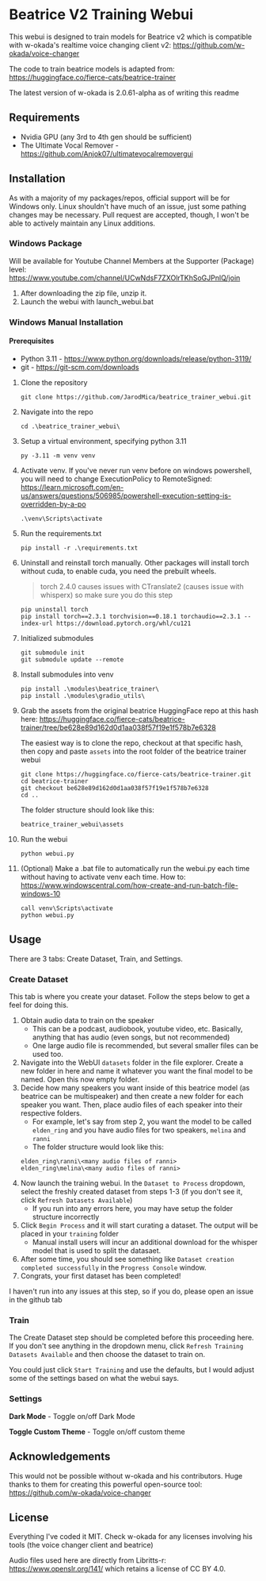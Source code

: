 # Beatrice V2 Training Webui
This webui is designed to train models for Beatrice v2 which is compatible with w-okada's realtime voice changing client v2: https://github.com/w-okada/voice-changer

The code to train beatrice models is adapted from: https://huggingface.co/fierce-cats/beatrice-trainer

The latest version of w-okada is 2.0.61-alpha as of writing this readme

## Requirements
- Nvidia GPU (any 3rd to 4th gen should be sufficient)
- The Ultimate Vocal Remover - https://github.com/Anjok07/ultimatevocalremovergui

## Installation
As with a majority of my packages/repos, official support will be for Windows only.  Linux shouldn't have much of an issue, just some pathing changes may be necessary.  Pull request are accepted, though, I won't be able to actively maintain any Linux additions.

### Windows Package
Will be available for Youtube Channel Members at the Supporter (Package) level: https://www.youtube.com/channel/UCwNdsF7ZXOlrTKhSoGJPnlQ/join

1. After downloading the zip file, unzip it.
2. Launch the webui with launch_webui.bat

### Windows Manual Installation
#### Prerequisites
- Python 3.11 - https://www.python.org/downloads/release/python-3119/
- git - https://git-scm.com/downloads

1. Clone the repository
    ```
    git clone https://github.com/JarodMica/beatrice_trainer_webui.git
    ```
2. Navigate into the repo
    ```
    cd .\beatrice_trainer_webui\
    ```
3. Setup a virtual environment, specifying python 3.11
    ```
    py -3.11 -m venv venv
    ```
4. Activate venv. If you've never run venv before on windows powershell, you will need to change ExecutionPolicy to RemoteSigned: https://learn.microsoft.com/en-us/answers/questions/506985/powershell-execution-setting-is-overridden-by-a-po
    ```
    .\venv\Scripts\activate
    ```
5. Run the requirements.txt
    ```
    pip install -r .\requirements.txt
    ```
6. Uninstall and reinstall torch manually.  Other packages will install torch without cuda, to enable cuda, you need the prebuilt wheels.
    > torch 2.4.0 causes issues with CTranslate2 (causes issue with whisperx) so make sure you do this step

    ```
    pip uninstall torch
    pip install torch==2.3.1 torchvision==0.18.1 torchaudio==2.3.1 --index-url https://download.pytorch.org/whl/cu121
    ```
7. Initialized submodules 
    ```
    git submodule init
    git submodule update --remote
    ```
8. Install submodules into venv
    ```
    pip install .\modules\beatrice_trainer\
    pip install .\modules\gradio_utils\
    ```
9. Grab the assets from the original beatrice HuggingFace repo at this hash here: https://huggingface.co/fierce-cats/beatrice-trainer/tree/be628e89d162d0d1aa038f57f19e1f578b7e6328

    The easiest way is to clone the repo, checkout at that specific hash, then copy and paste ```assets``` into the root folder of the beatrice trainer webui
    ```
    git clone https://huggingface.co/fierce-cats/beatrice-trainer.git
    cd beatrice-trainer
    git checkout be628e89d162d0d1aa038f57f19e1f578b7e6328
    cd ..
    ```

    The folder structure should look like this:
    ```
    beatrice_trainer_webui\assets
    ```
10. Run the webui
    ```
    python webui.py
    ```
11. (Optional) Make a .bat file to automatically run the webui.py each time without having to activate venv each time. How to: https://www.windowscentral.com/how-create-and-run-batch-file-windows-10
    ```
    call venv\Scripts\activate
    python webui.py
    ```

## Usage
There are 3 tabs: Create Dataset, Train, and Settings.

### Create Dataset
This tab is where you create your dataset.  Follow the steps below to get a feel for doing this.

1. Obtain audio data to train on the speaker
    - This can be a podcast, audiobook, youtube video, etc.  Basically, anything that has audio (even songs, but not recommended)
    - One large audio file is recommended, but several smaller files can be used too.
2. Navigate into the WebUI ```datasets``` folder in the file explorer.  Create a new folder in here and name it whatever you want the final model to be named.  Open this now empty folder.
3. Decide how many speakers you want inside of this beatrice model (as beatrice can be multispeaker) and then create a new folder for each speaker you want.  Then, place audio files of each speaker into their respective folders.
    - For example, let's say from step 2, you want the model to be called ```elden_ring``` and you have audio files for two speakers, ```melina``` and ```ranni```
    - The folder structure would look like this:
    ```
    elden_ring\ranni\<many audio files of ranni>
    elden_ring\melina\<many audio files of ranni>
    ```
4. Now launch the training webui.  In the ```Dataset to Process``` dropdown, select the freshly created dataset from steps 1-3 (if you don't see it, click ```Refresh Datasets Available```)
    - If you run into any errors here, you may have setup the folder structure incorrectly
5. Click ```Begin Process``` and it will start curating a dataset.  The output will be placed in your ```training``` folder
    - Manual install users will incur an additional download for the whisper model that is used to split the datasaet.
6. After some time, you should see something like ```Dataset creation completed successfully``` in the ```Progress Console``` window.
7. Congrats, your first dataset has been completed!

I haven't run into any issues at this step, so if you do, please open an issue in the github tab

### Train
The Create Dataset step should be completed before this proceeding here.  If you don't see anything in the dropdown menu, click ```Refresh Training Datasets Available``` and then choose the dataset to train on.

You could just click ```Start Training``` and use the defaults, but I would adjust some of the settings based on what the webui says.

### Settings
**Dark Mode** - Toggle on/off Dark Mode

**Toggle Custom Theme** - Toggle on/off custom theme

## Acknowledgements
This would not be possible without w-okada and his contributors.  Huge thanks to them for creating this powerful open-source tool: https://github.com/w-okada/voice-changer

## License
Everything I've coded it MIT.  Check w-okada for any licenses involving his tools (the voice changer client and beatrice)

Audio files used here are directly from Libritts-r: https://www.openslr.org/141/ which retains a license of CC BY 4.0.